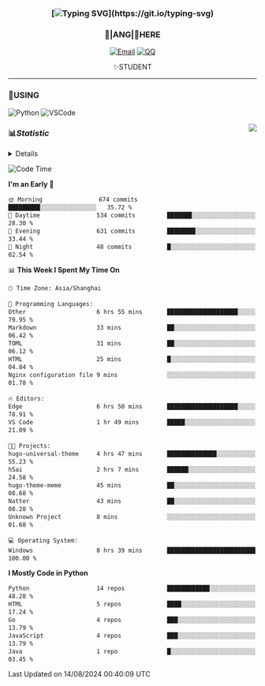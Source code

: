 <div align="center">


### [![Typing SVG](https://readme-typing-svg.herokuapp.com?size=25&duration=2500&color=8C43EA&vCenter=true&width=200&height=40&lines=%F0%9F%8C%B1ANGJustinl%F0%9F%8C%B1+!)](https://git.io/typing-svg)


### 🥛|**ANG**|🥛HERE



[![Email](https://img.shields.io/badge/Email-ANGJustin@163.com-6A5ACD?style=flat-square&logoColor=fff)](mailto:ANGJustinl@163.com)
[![QQ](https://img.shields.io/badge/QQ-77139032-98FB98?style=flat-square&logoColor=fff)](https://qm.qq.com/cgi-bin/qm/qr?k=mcs-cON_aPNfc3hO8-H7lWJHDX-5nKr7&noverify=0)




✨STUDENT 

</div>

---

### 🎨USING

![Python](https://img.shields.io/badge/-Python-blue?style=flat-square&logo=Python&logoColor=fff)
![VSCode](https://img.shields.io/badge/-VSCode-blue?style=flat-square&logo=visualstudiocode&logoColor=fff)


<a href="#">
  <img align="right" src="https://github-readme-stats.vercel.app/api?username=ANGJustinl&count_private=true&show_icons=true&hide_border=true&bg_color=15,f2f7fd,E0EAFC" />
</a>




### 📊*Statistic* 

<details>

<p align="center">
   <img src="github-metrics.svg" alt="typing-svg">
</p>

[![Github activity graph](https://github-readme-activity-graph.angforever.top/graph?username=ANGJustinl&theme=dracula)](https://github.com/ANGJustinl/ANGJustinl)
![image](https://github.com/ANGJustinl/ANGJustinl/assets/96008766/f6c957b8-b907-482a-8804-4c1f944d4b60)
</details>

<!--START_SECTION:waka-->
![Code Time](http://img.shields.io/badge/Code%20Time-237%20hrs%201%20min-blue)

**I'm an Early 🐤** 

```text
🌞 Morning                674 commits         █████████░░░░░░░░░░░░░░░░   35.72 % 
🌆 Daytime                534 commits         ███████░░░░░░░░░░░░░░░░░░   28.30 % 
🌃 Evening                631 commits         ████████░░░░░░░░░░░░░░░░░   33.44 % 
🌙 Night                  48 commits          █░░░░░░░░░░░░░░░░░░░░░░░░   02.54 % 
```


📊 **This Week I Spent My Time On** 

```text
🕑︎ Time Zone: Asia/Shanghai

💬 Programming Languages: 
Other                    6 hrs 55 mins       ████████████████████░░░░░   79.95 % 
Markdown                 33 mins             ██░░░░░░░░░░░░░░░░░░░░░░░   06.42 % 
TOML                     31 mins             ██░░░░░░░░░░░░░░░░░░░░░░░   06.12 % 
HTML                     25 mins             █░░░░░░░░░░░░░░░░░░░░░░░░   04.84 % 
Nginx configuration file 9 mins              ░░░░░░░░░░░░░░░░░░░░░░░░░   01.78 % 

🔥 Editors: 
Edge                     6 hrs 50 mins       ████████████████████░░░░░   78.91 % 
VS Code                  1 hr 49 mins        █████░░░░░░░░░░░░░░░░░░░░   21.09 % 

🐱‍💻 Projects: 
hugo-universal-theme     4 hrs 47 mins       ██████████████░░░░░░░░░░░   55.23 % 
h5ai                     2 hrs 7 mins        ██████░░░░░░░░░░░░░░░░░░░   24.58 % 
hugo-theme-meme          45 mins             ██░░░░░░░░░░░░░░░░░░░░░░░   08.68 % 
Natter                   43 mins             ██░░░░░░░░░░░░░░░░░░░░░░░   08.28 % 
Unknown Project          8 mins              ░░░░░░░░░░░░░░░░░░░░░░░░░   01.68 % 

💻 Operating System: 
Windows                  8 hrs 39 mins       █████████████████████████   100.00 % 
```

**I Mostly Code in Python** 

```text
Python                   14 repos            ████████████░░░░░░░░░░░░░   48.28 % 
HTML                     5 repos             ████░░░░░░░░░░░░░░░░░░░░░   17.24 % 
Go                       4 repos             ███░░░░░░░░░░░░░░░░░░░░░░   13.79 % 
JavaScript               4 repos             ███░░░░░░░░░░░░░░░░░░░░░░   13.79 % 
Java                     1 repo              █░░░░░░░░░░░░░░░░░░░░░░░░   03.45 % 
```




 Last Updated on 14/08/2024 00:40:09 UTC
<!--END_SECTION:waka-->
